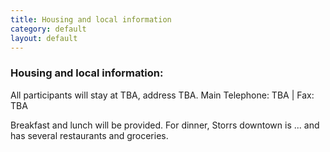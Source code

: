 ```yaml
---
title: Housing and local information
category: default
layout: default
---
```


### Housing and local information: 

All participants will stay at TBA, address TBA.
Main Telephone: TBA | Fax: TBA

Breakfast and lunch will be provided.
For dinner, Storrs downtown is ... and has several restaurants and groceries.